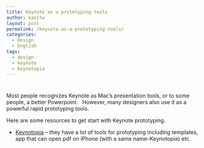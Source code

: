 ```yaml
---
title: Keynote as a prototyping tools
author: kanitw
layout: post
permalink: /keynote-as-a-prototyping-tools/
categories:
  - Design
  - English
tags:
  - design
  - keynote
  - keynotopia
---
```

# 

Most people recognizes Keynote as Mac’s presentation tools, or to some people, a better Powerpoint.   However, many designers also use it as a powerful rapid prototyping tools.

Here are some resources to get start with Keynote prototyping.

*   [Keynotopia][1] – they have a lot of tools for prototyping including templates, app that can open pdf on iPhone (with a same name–Keynotopia) etc.

 [1]: http://keynotopia.com/